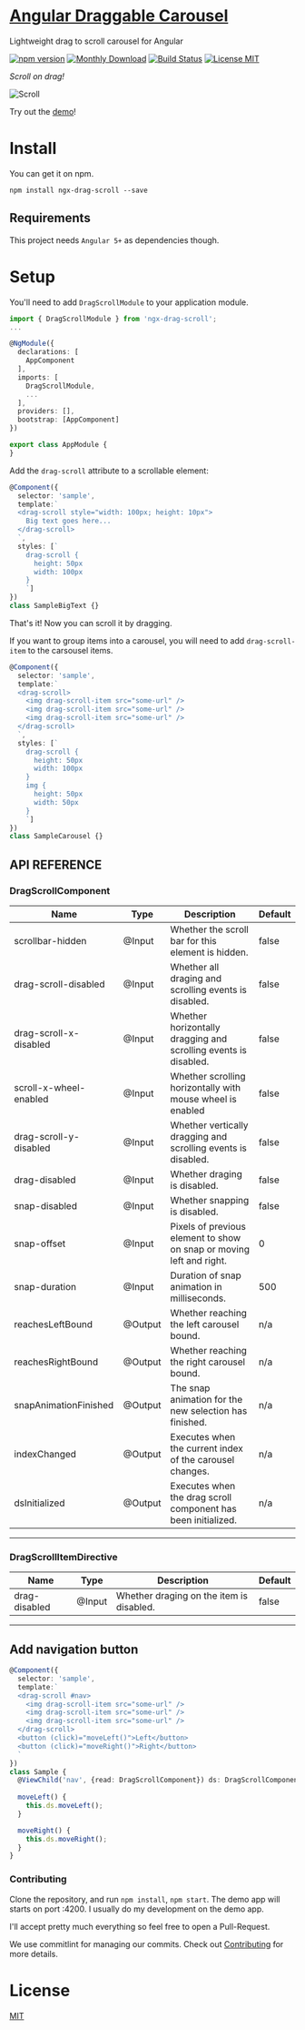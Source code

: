 # [Angular Draggable Carousel](https://bfwg.github.io/ngx-drag-scroll/)

Lightweight drag to scroll carousel for Angular

[![npm version](https://img.shields.io/npm/v/ngx-drag-scroll.svg)](https://www.npmjs.com/package/ngx-drag-scroll)
[![Monthly Download](https://img.shields.io/npm/dm/ngx-drag-scroll.svg?style=flat-square)](https://www.npmjs.com/package/ngx-drag-scroll)
[![Build Status](https://travis-ci.org/bfwg/ngx-drag-scroll.svg?branch=master)](https://travis-ci.org/bfwg/ngx-drag-scroll)
[![License MIT](https://img.shields.io/badge/license-MIT-blue.svg)](https://github.com/bfwg/ngx-drag-scroll/blob/master/LICENSE)


*Scroll on drag!*

![Scroll](https://user-images.githubusercontent.com/12819525/31459582-73565738-ae78-11e7-8b45-83f686123b63.gif)

Try out the [demo](https://bfwg.github.io/ngx-drag-scroll/)!

# Install

You can get it on npm.

```shell
npm install ngx-drag-scroll --save
```

## Requirements

This project needs `Angular 5+` as dependencies though.

# Setup

You'll need to add `DragScrollModule` to your application module.

```typescript
import { DragScrollModule } from 'ngx-drag-scroll';
...

@NgModule({
  declarations: [
    AppComponent
  ],
  imports: [
    DragScrollModule,
    ...
  ],
  providers: [],
  bootstrap: [AppComponent]
})

export class AppModule {
}

```
Add the `drag-scroll` attribute to a scrollable element:
```typescript
@Component({
  selector: 'sample',
  template:`
  <drag-scroll style="width: 100px; height: 10px">
    Big text goes here...
  </drag-scroll>
  `,
  styles: [`
    drag-scroll {
      height: 50px
      width: 100px
    }
    `]
})
class SampleBigText {}
```
That's it! Now you can scroll it by dragging.

If you want to group items into a carousel, you will need to add `drag-scroll-item` to the carsousel items.
```typescript
@Component({
  selector: 'sample',
  template:`
  <drag-scroll>
    <img drag-scroll-item src="some-url" />
    <img drag-scroll-item src="some-url" />
    <img drag-scroll-item src="some-url" />
  </drag-scroll>
  `,
  styles: [`
    drag-scroll {
      height: 50px
      width: 100px
    }
    img {
      height: 50px
      width: 50px
    }
    `]
})
class SampleCarousel {}
```


## API REFERENCE

### DragScrollComponent 

| Name                   | Type    | Description                                                                   |Default|
|------------------------|---------|-------------------------------------------------------------------------------|-------|
| scrollbar-hidden       | @Input  | Whether the scroll bar for this element is hidden.                            | false |
| drag-scroll-disabled   | @Input  | Whether all draging and scrolling events is disabled.                         | false |
| drag-scroll-x-disabled | @Input  | Whether horizontally dragging and scrolling events is disabled.               | false |
| scroll-x-wheel-enabled | @Input  | Whether scrolling horizontally with mouse wheel is enabled                    | false |
| drag-scroll-y-disabled | @Input  | Whether vertically dragging and scrolling events is disabled.                 | false |
| drag-disabled          | @Input  | Whether draging is disabled.                                                  | false |
| snap-disabled          | @Input  | Whether snapping is disabled.                                                 | false |
| snap-offset            | @Input  | Pixels of previous element to show on snap or moving left and right.          |   0   |
| snap-duration          | @Input  | Duration of snap animation in milliseconds.                                   |  500  |
| reachesLeftBound       | @Output | Whether reaching the left carousel bound.                                     |  n/a  |
| reachesRightBound      | @Output | Whether reaching the right carousel bound.                                    |  n/a  |
| snapAnimationFinished  | @Output | The snap animation for the new selection has finished.                        |  n/a  |
| indexChanged           | @Output | Executes when the current index of the carousel changes.                      |  n/a  |
| dsInitialized          | @Output | Executes when the drag scroll component has been initialized.                 |  n/a  |

___

### DragScrollItemDirective 

| Name                   | Type    | Description                                                                   |Default|
|------------------------|---------|-------------------------------------------------------------------------------|-------|
| drag-disabled          | @Input  | Whether draging on the item is disabled.                                      | false |

___

## Add navigation button

```typescript
@Component({
  selector: 'sample',
  template:`
  <drag-scroll #nav>
    <img drag-scroll-item src="some-url" />
    <img drag-scroll-item src="some-url" />
    <img drag-scroll-item src="some-url" />
  </drag-scroll>
  <button (click)="moveLeft()">Left</button>
  <button (click)="moveRight()">Right</button>
  `
})
class Sample {
  @ViewChild('nav', {read: DragScrollComponent}) ds: DragScrollComponent;
  
  moveLeft() {
    this.ds.moveLeft();
  }

  moveRight() {
    this.ds.moveRight();
  }
}
```


### Contributing
Clone the repository, and run `npm install`, `npm start`. The demo app will starts on port :4200. I usually do my development on the demo app.

I'll accept pretty much everything so feel free to open a Pull-Request. 

We use commitlint for managing our commits. Check out [Contributing](CONTRIBUTING.md) for more details.

# License
 [MIT](/LICENSE)
